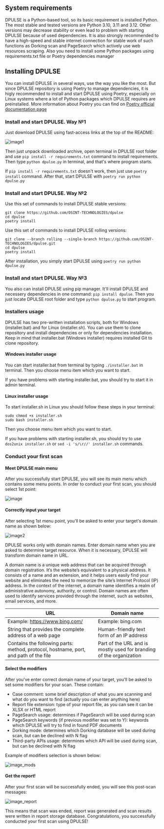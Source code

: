 ## System requirements

DPULSE is a Python-based tool, so its basic requirement is installed Python. The most stable and tested versions are Python 3.10, 3.11 and 3.12. Other versions may decrease stability or even lead to problem with starting DPULSE because of used dependencies. It is also strongly recommended to have a high-speed and stable internet connection for stable work of such functions as Dorking scan and PageSearch which actively use web resources scraping. Also you need to install some Python packages using requirements.txt file or Poetry dependencies manager

## Installing DPULSE

You can install DPULSE in several ways, use the way you like the most. But since DPULSE repository is using Poetry to manage dependencies, it is higly recommended to install and start DPULSE using Poetry, especially on Linux systems where a lot of Python packages which DPULSE requires are preinstalled. More information about Poetry you can find on [Poetry official documentation page](https://python-poetry.org/docs/#ci-recommendations)

### Install and start DPULSE. Way №1

Just download DPULSE using fast-access links at the top of the README:

![image1](https://github.com/user-attachments/assets/bd1d9627-950b-40d4-91c4-6751476d7b65)

Then just unpack downloaded archive, open terminal in DPULSE root folder and use `pip install -r requirements.txt` command to install requirements. Then type `python dpulse.py` in terminal, and that's where program starts.

If `pip install -r requirements.txt` doesn't work, then just use `poetry install` command. After that, start DPULSE with `poetry run python dpulse.py`

### Install and start DPULSE. Way №2

Use this set of commands to install DPULSE stable versions:

```
git clone https://github.com/OSINT-TECHNOLOGIES/dpulse
cd dpulse
poetry install
```

Use this set of commands to install DPULSE rolling versions:

```
git clone --branch rolling --single-branch https://github.com/OSINT-TECHNOLOGIES/dpulse.git
cd dpulse
poetry install
```

After installation, you simply start DPULSE using `poetry run python dpulse.py`

### Install and start DPULSE. Way №3

You also can install DPULSE using pip manager. It'll install DPULSE and necessery dependencies in one command: `pip install dpulse`. Then you just locate DPULSE root folder and type `python dpulse.py` to start program.

### Installers usage

DPULSE has two pre-written installation scripts, both for Windows (installer.bat) and for Linux (installer.sh). You can use them to clone repository and install dependencies or only for dependencies installation. Keep in mind that installer.bat (Windows installer) requires installed Git to clone repository.

#### Windows installer usage

You can start installer.bat from terminal by typing `./installer.bat` in terminal. Then you choose menu item which you want to start.

If you have problems with starting installer.bat, you should try to start it in admin terminal.

#### Linux installer usage

To start installer.sh in Linux you should follow these steps in your terminal:

```
sudo chmod +x installer.sh
sudo bash installer.sh
```

Then you choose menu item which you want to start.

If you have problems with starting installer.sh, you should try to use `dos2unix installer.sh` or `sed -i 's/\r//' installer.sh` commands.

### Conduct your first scan

#### Meet DPULSE main menu

After you successfully start DPULSE, you will see its main menu which contains some menu points. In order to conduct your first scan, you should select 1st point:

![image](https://github.com/user-attachments/assets/5b45d4f0-9fad-4e17-8d74-96989037a66a)

#### Correctly input your target

After selecting 1st menu point, you'll be asked to enter your target's domain name as shown below:

![image2](https://github.com/user-attachments/assets/cc5676d5-e11c-4aeb-b0b4-dd4c23fa228a)

DPULSE works only with domain names. Enter domain name when you are asked to determine target resource. When it is necessary, DPULSE will transform domain name in URL.

A domain name is a unique web address that can be acquired through domain registration. It’s the website’s equivalent to a physical address. It consists of a name and an extension, and it helps users easily find your website and eliminates the need to memorize the site’s Internet Protocol (IP) address. In the context of the internet, a domain name identifies a realm of administrative autonomy, authority, or control. Domain names are often used to identify services provided through the internet, such as websites, email services, and more. 

| URL  | Domain name |
| ------------- | ------------- |
| Example: https://www.bing.com/  | Example: bing.com  |
| String that provides the complete address of a web page  | Human-friendly text form of an IP address  |
| Contains the following parts: method, protocol, hostname, port, and path of the file  | Part of the URL and is mostly used for branding of the organization  |

#### Select the modifiers

After you've enter correct domain name of your target, you'll be asked to set some modifiers for your scan. These contain:

* Case comment: some brief description of what you are scanning and what do you want to find (actually you can enter anything here)
* Report file extension: type of your report file, as you can see it can be XLSX or HTML report
* PageSearch usage: determines if PageSearch will be used during scan
* PageSearch keywords (if previous modifier was set to Y): keywords which DPULSE will try to find in found PDF documents
* Dorking mode: determines which Dorking database will be used during scan, but can be declined with N flag
* Third-party APIs usage: determines which API will be used during scan, but can be declined with N flag

Example of modifiers selection is shown below:

![image_mods](https://github.com/user-attachments/assets/9470350f-edf3-4692-b9bd-7c327cea2017)

#### Get the report!

After your first scan will be successfully ended, you will see this post-scan messages:

![image_report](https://github.com/user-attachments/assets/4e16f1e6-df60-441c-b730-79ea69134bb7)

This means that scan was ended, report was generated and scan results were written in report storage database. Congratulations, you successfully conducted your first scan using DPULSE!


